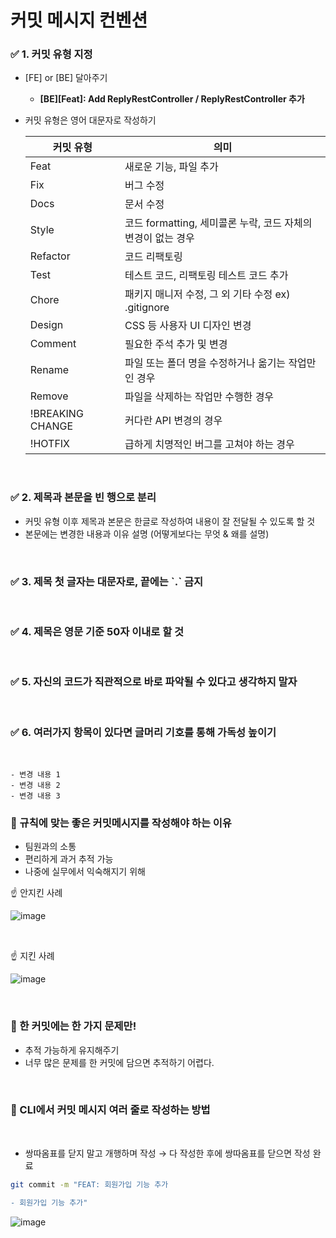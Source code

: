 # 커밋 메시지 컨벤션

<aside>

### ✅ 1. 커밋 유형 지정

- [FE]  or  [BE] 달아주기
    - **[BE][Feat]: Add ReplyRestController / ReplyRestController 추가**
- 커밋 유형은 영어 대문자로 작성하기
    
    
    | 커밋 유형 | 의미 |
    | --- | --- |
    | Feat | 새로운 기능, 파일 추가 |
    | Fix | 버그 수정 |
    | Docs | 문서 수정 |
    | Style | 코드 formatting, 세미콜론 누락, 코드 자체의 변경이 없는 경우 |
    | Refactor | 코드 리팩토링 |
    | Test | 테스트 코드, 리팩토링 테스트 코드 추가 |
    | Chore | 패키지 매니저 수정, 그 외 기타 수정 ex) .gitignore |
    | Design | CSS 등 사용자 UI 디자인 변경 |
    | Comment | 필요한 주석 추가 및 변경 |
    | Rename | 파일 또는 폴더 명을 수정하거나 옮기는 작업만인 경우 |
    | Remove | 파일을 삭제하는 작업만 수행한 경우 |
    | !BREAKING CHANGE | 커다란 API 변경의 경우 |
    | !HOTFIX | 급하게 치명적인 버그를 고쳐야 하는 경우 |
<br>

### ✅ 2. 제목과 본문을 빈 행으로 분리

- 커밋 유형 이후 제목과 본문은 한글로 작성하여 내용이 잘 전달될 수 있도록 할 것
- 본문에는 변경한 내용과 이유 설명 (어떻게보다는 무엇 & 왜를 설명)

<br>

### ✅ 3. 제목 첫 글자는 대문자로, 끝에는 \`.\` 금지  
<br>


### ✅ 4. 제목은 영문 기준 50자 이내로 할 것  
<br>

### ✅ 5. 자신의 코드가 직관적으로 바로 파악될 수 있다고 생각하지 말자
<br>

### ✅ 6. 여러가지 항목이 있다면 글머리 기호를 통해 가독성 높이기
<br>

```
- 변경 내용 1
- 변경 내용 2
- 변경 내용 3
```

</aside>

### 🖤 규칙에 맞는 좋은 커밋메시지를 작성해야 하는 이유

- 팀원과의 소통
- 편리하게 과거 추적 가능
- 나중에 실무에서 익숙해지기 위해


<aside>

☝ 안지킨 사례

![image](/uploads/05a24a5a22b70a67c22c113273ee0be8/image.png)

</aside>

<br>

<aside>

☝ 지킨 사례

![image](/uploads/4311bc672b7d79390779a6f4ae0a470e/image.png)

</aside>
<br>

### 🖤 한 커밋에는 한 가지 문제만!

- 추적 가능하게 유지해주기
- 너무 많은 문제를 한 커밋에 담으면 추적하기 어렵다.

<br>

### 🖤 CLI에서 커밋 메시지 여러 줄로 작성하는 방법
<br>

<aside>

- 쌍따옴표를 닫지 말고 개행하며 작성 → 다 작성한 후에 쌍따옴표를 닫으면 작성 완료

```bash
git commit -m "FEAT: 회원가입 기능 추가

- 회원가입 기능 추가"
```

![image](/uploads/2207f052d6d8a2e0411985eb9686c501/image.png)

</aside>

